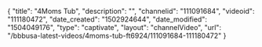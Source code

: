 {
    "title": "4Moms Tub",
    "description": "",
    "channelid": "111091684",
    "videoid": "111180472",
    "date_created": "1502924644",
    "date_modified": "1504049176",
    "type": "captivate",
    "layout": "channelVideo",
    "url": "\/bbbusa-latest-videos\/4moms-tub-ft6924\/111091684-111180472"
}